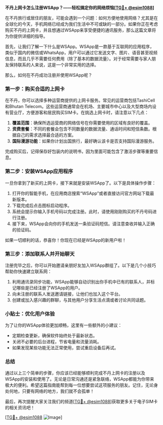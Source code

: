 **不丹上网卡怎么注册WSApp？——轻松搞定你的网络烦恼[[TG💪+ @esim1088](https://t.me/s/esim1088)]**

在不丹旅行或居住的朋友，可能会遇到一个问题：如何方便地使用网络？尤其是在全球化的今天，手机网络已经成为我们生活中不可或缺的一部分。如果你正在考虑购买不丹的上网卡，并且想通过WSApp来享受便捷的通讯服务，那么这篇文章将为你提供详细的指导。

首先，让我们了解一下什么是WSApp。WSApp是一款基于互联网的应用程序，类似于国内的微信或WhatsApp，用户可以通过它发送文字、图片、语音甚至视频信息，而且几乎不需要任何费用（除了基本的数据流量）。对于经常需要与家人朋友保持联系的人来说，这是一个非常实用的选择。

那么，如何在不丹成功注册并使用WSApp呢？

### 第一步：购买合适的上网卡

在不丹，你可以选择多种运营商提供的上网卡服务。常见的运营商包括TashiCell和Bhutan Telecom。这些运营商通常会在机场、主要城市中心以及大型商场内设有营业厅，方便游客和居民购买SIM卡。在挑选上网卡时，请注意以下几点：

1. **覆盖范围**：确保所选运营商的网络信号在你需要使用的区域有良好的覆盖。
2. **资费套餐**：不同的套餐会包含不同数量的数据流量、通话时间和短信条数。根据自己的需求选择最合适的方案。
3. **国际漫游功能**：如果你计划出国旅行，最好确认该卡是否支持国际漫游服务。

完成购买后，记得保存好包装内的说明书，因为里面可能包含了激活步骤等重要信息。

### 第二步：安装WSApp应用程序

一旦你拿到了新买的上网卡，接下来就是安装WSApp了。以下是具体操作步骤：

1. 打开你的智能手机，在应用商店搜索“WSApp”或者直接访问官方网站下载最新版本。
2. 下载完成后点击图标启动程序。
3. 系统会提示你输入手机号码以完成注册。此时，请使用刚刚购买的不丹号码进行注册。
4. 接下来，WSApp会向你的手机发送一条验证码短信。请注意查收并输入正确的验证码。

如果一切顺利的话，恭喜你！你现在已经是WSApp的新用户啦！

### 第三步：添加联系人并开始聊天

注册完毕之后，你可以开始邀请亲朋好友加入WSApp群组了。以下是几个小技巧帮助你快速建立联系网：

1. 利用通讯录同步功能，WSApp能够自动识别出你手机中已有的联系人，并标记哪些是已经注册了WSApp的用户。
2. 向未注册的联系人发送邀请链接，让他们也加入这个平台。
3. 创建或加入感兴趣的群聊，与其他用户分享生活点滴或者讨论共同话题。

### 小贴士：优化用户体验

为了让你的WSApp体验更加顺畅，这里有一些额外的小建议：

- 定期检查更新，确保软件始终处于最新状态。
- 关闭不必要的后台进程，节省电量和流量消耗。
- 如果发现某些功能无法正常使用，尝试重启设备后再试。

### 总结

通过以上三个简单的步骤，你应该已经能够顺利完成不丹上网卡的注册以及WSApp的安装和使用了。无论是日常沟通还是紧急联络，WSApp都能为你带来极大的便利。希望这篇指南能帮到每一位想要尝试这项服务的朋友。记住，无论身处何地，只要有网络的地方，我们就不会孤单！

最后，再次提醒大家关注我们的频道[[TG💪+ @esim1088](https://t.me/s/esim1088)]获取更多关于电子SIM卡的相关资讯吧！

[[TG💪+ @esim1088](https://t.me/s/esim1088) ![Image](https://i.postimg.cc/4NQfJmqS/Snipaste-2025-05-13-00-14-12.png)]